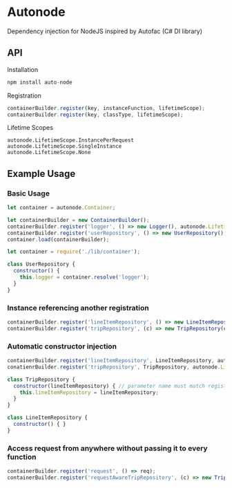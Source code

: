 # Autonode

Dependency injection for NodeJS inspired by Autofac (C# DI library)

## API

Installation
````Javascript
npm install auto-node
````

Registration

````Javascript
containerBuilder.register(key, instanceFunction, lifetimeScope);
containerBuilder.register(key, classType, lifetimeScope);
````

Lifetime Scopes
````
autonode.LifetimeScope.InstancePerRequest
autonode.LifetimeScope.SingleInstance
autonode.LifetimeScope.None
````

## Example Usage

### Basic Usage
````Javascript
let container = autonode.Container;

let containerBuilder = new ContainerBuilder();
containerBuilder.register('logger', () => new Logger(), autonode.LifetimeScope.InstancePerRequest);
containerBuilder.register('userRepository', () => new UserRepository(), autonode.LifetimeScope.InstancePerRequest);
container.load(containerBuilder);
````

````Javascript
let container = require('./lib/container');

class UserRepository {
  constructor() {
    this.logger = container.resolve('logger');
  }
}
````

### Instance referencing another registration
````Javascript
containerBuilder.register('lineItemRepository', () => new LineItemRepository(), autonode.LifetimeScope.InstancePerRequest);
containerBuilder.register('tripRepository', (c) => new TripRepository(c.resolve('lineItemRepository'), autonode.LifetimeScope.InstancePerRequest);
````

### Automatic constructor injection
````Javascript
containerBuilder.register('lineItemRepository', LineItemRepository, autonode.LifetimeScope.InstancePerRequest);
conatienrBuilder.register('tripRepository', TripRepository, autonode.LifetimeScope.InstancePerRequest);

class TripRepository {
  constructor(lineItemRepository) { // parameter name must match registration key
    this.lineItemRepository = lineItemRepository;
  }
}

class LineItemRepository {
  constructor() { }
}
````

### Access request from anywhere without passing it to every function
````Javascript
containerBuilder.register('request', () => req);
containerBuilder.register('requestAwareTripRepository', (c) => new TripRepository(c.resolve('request')));
````
